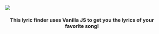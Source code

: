 # <img src="https://user-images.githubusercontent.com/66639966/144232668-d6e4a871-0299-4384-8447-6e7a3b269676.png" />
<h3 align="center">This lyric finder uses Vanilla JS to get you the lyrics of your favorite song!</h3>
   
